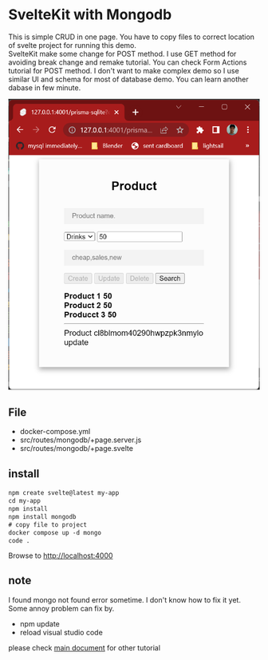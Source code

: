 # SvelteKit with Mongodb 

This is simple CRUD in one page. 
You have to copy files to correct location of svelte project 
for running this demo.  
SvelteKit make some change for POST method. 
I use GET method for avoiding break change and remake tutorial.
You can check Form Actions tutorial for POST method.
I don't want to make complex demo so I use similar UI and schema for most of database demo. You can learn another dabase in few minute.

![Product UI](../../../asset/product-ui.png)

## File

- docker-compose.yml
- src/routes/mongodb/+page.server.js
- src/routes/mongodb/+page.svelte

## install

    npm create svelte@latest my-app
    cd my-app
    npm install
    npm install mongodb
    # copy file to project
    docker compose up -d mongo
    code .

Browse to [http://localhost:4000](http://localhost:4000)
## note

I found mongo not found error sometime. I don't know how to fix it yet. Some annoy problem can fix by. 
- npm update
- reload visual studio code

please check [main document](https://github.com/schooltechx/youtube/tree/main/svelte/svelte-kit) for other tutorial
